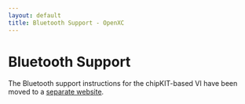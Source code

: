 ```yaml
---
layout: default
title: Bluetooth Support - OpenXC
---
```


<div class="page-header">
    <h1>Bluetooth Support</h1>
</div>

The Bluetooth support instructions for the chipKIT-based VI have been moved to a
[separate
website](http://openxcplatform.com/chipkit-vehicle-interface/bluetooth/hardware.html).
